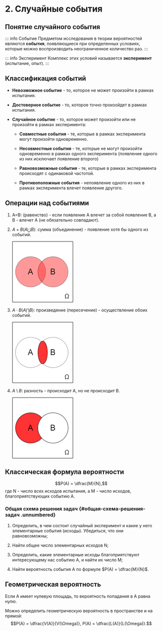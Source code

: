 # 2. Случайные события

## Понятие случайного события

::: info Событие
Предметом исследования в теории вероятностей являются **события**,
появляющиеся при определенных условиях, которые можно воспроизводить
неограниченное количество раз. 
:::

::: info Эксперимент
Комплекс этих условий называется **эксперимент** (испытание, опыт).
:::

## Классификация событий

-   **Невозможное событие** - то, которое не может произойти в рамках
    испытания.

-   **Достоверное событие** - то, которое точно произойдет в рамках
    испытания.

-   **Случайное событие** - то, которое может произойти или не произойти в
    рамках эксперимента:

    -   **Совместные события** - те, которые в рамках эксперимента могут
        произойти одновременно.

    -   **Несовместные события** - те, которые не могут произойти
        одновременно в рамках одного эксперимента (появление одного из
        них исключает появление второго)

    -   **Равновозможные события** - те, которые в рамках эксперимента
        происходят с одинаковой частотой.

    -   **Противоположные события** - непоявление одного из них в рамках
        эксперимента влечет появление другого.

## Операции над событиями

1.  A=B: (равенство) - если появление A влечет за собой появление B, а
    B - влечет A (не обязательно совпадают).

2.  $A+B (A \bigcup B)$: сумма (объединение) - появление хотя бы одного
    из событий.

    ![Сумма](../images/сумма.png)
    

3.  $A \cdot B (A \bigcap B)$: произведение (пересечение) -
    осуществление обоих событий.

    ![Произведение](../images/произв.png)

4.  $A \setminus B$: разность - происходит A, но не происходит B.

    ![Разность](../images/разность.png)
## Классическая формула вероятности

$$P(A) = \dfrac{M}{N},$$
где N - число всех исходов испытания, а M -
число исходов, благоприятствующих событию A.

### Общая схема решения задач {#общая-схема-решения-задач .unnumbered}

1.  Определить, в чем состоит случайный эксперимент и какие у него
    элементарные события (исходы). Убедиться, что они равновозможны;

2.  Найти общее число элементарных исходов N;

3.  Определить, какие элементарные исходы благоприятствуют интересующему
    нас событию А, и найти их число M;

4.  Найти вероятность события А по формуле $P(A) = \dfrac{M}{N}$.

## Геометрическая вероятность

Если А имеет нулевую площадь, то вероятность попадания в А равна нулю.

Можно определить геометрическую вероятность в пространстве и на прямой:
$$P(A) = \dfrac{V(A)}{V(\Omega)}, P(A) = \dfrac{L(A)}{L(\Omega)}.$$
